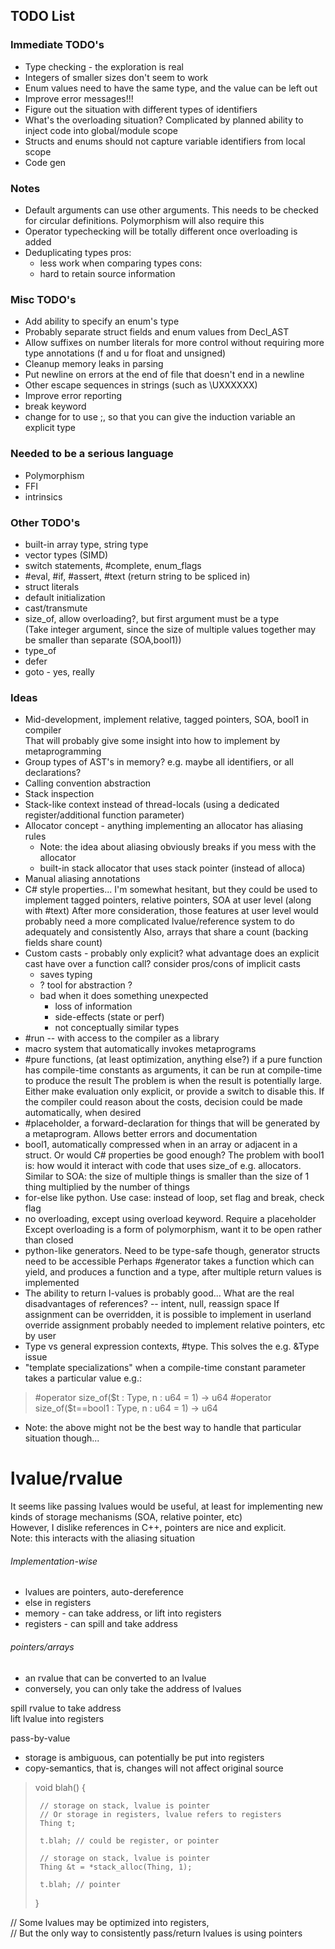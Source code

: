## TODO List

### Immediate TODO's

 - Type checking - the exploration is real
 - Integers of smaller sizes don't seem to work
 - Enum values need to have the same type, and the value can be left out
 - Improve error messages!!!
 - Figure out the situation with different types of identifiers
 - What's the overloading situation? Complicated by planned ability to inject code into global/module scope
 - Structs and enums should not capture variable identifiers from local scope
 - Code gen

### Notes
 - Default arguments can use other arguments.
   This needs to be checked for circular definitions.
   Polymorphism will also require this
 - Operator typechecking will be totally different once overloading is added
 - Deduplicating types
   pros:
    - less work when comparing types
   cons:
    - hard to retain source information


### Misc TODO's

 - Add ability to specify an enum's type
 - Probably separate struct fields and enum values from Decl_AST
 - Allow suffixes on number literals for more control without requiring more type annotations (f and u for float and unsigned)
 - Cleanup memory leaks in parsing
 - Put newline on errors at the end of file that doesn't end in a newline
 - Other escape sequences in strings (such as \UXXXXXX)
 - Improve error reporting
 - break keyword
 - change for to use ;, so that you can give the induction variable an explicit type

### Needed to be a serious language

 - Polymorphism
 - FFI
 - intrinsics

### Other TODO's

 - built-in array type, string type
 - vector types (SIMD)
 - switch statements, #complete, enum_flags
 - #eval, #if, #assert, #text (return string to be spliced in)
 - struct literals
 - default initialization
 - cast/transmute
 - size_of, allow overloading?, but first argument must be a type  
   (Take integer argument, since the size of multiple values together may be smaller than separate (SOA,bool1))
 - type_of
 - defer
 - goto - yes, really

### Ideas

 - Mid-development, implement relative, tagged pointers, SOA, bool1 in compiler  
   That will probably give some insight into how to implement by metaprogramming
 - Group types of AST's in memory? e.g. maybe all identifiers, or all declarations?
 - Calling convention abstraction
 - Stack inspection
 - Stack-like context instead of thread-locals
   (using a dedicated register/additional function parameter)
 - Allocator concept - anything implementing an allocator has aliasing rules
   - Note: the idea about aliasing obviously breaks if you mess with the allocator
   - built-in stack allocator that uses stack pointer (instead of alloca)
 - Manual aliasing annotations
 - C# style properties...
   I'm somewhat hesitant, but they could be used to implement tagged pointers, relative pointers, SOA at user level (along with #text)
   After more consideration, those features at user level would probably need a more complicated lvalue/reference system to do adequately and consistently
   Also, arrays that share a count (backing fields share count)
 - Custom casts - probably only explicit?
   what advantage does an explicit cast have over a function call?
   consider pros/cons of implicit casts
     - saves typing
     - ? tool for abstraction ?
     - bad when it does something unexpected
       - loss of information
       - side-effects (state or perf)
       - not conceptually similar types
 - #run -- with access to the compiler as a library
 - macro system that automatically invokes metaprograms
 - #pure functions, (at least optimization, anything else?)
   if a pure function has compile-time constants as arguments, it can be run at compile-time to produce the result
   The problem is when the result is potentially large. Either make evaluation only explicit, or provide a switch to disable this.
   If the compiler could reason about the costs, decision could be made automatically, when desired
 - #placeholder, a forward-declaration for things that will be generated by a metaprogram. Allows better errors and documentation
 - bool1, automatically compressed when in an array or adjacent in a struct. Or would C# properties be good enough?
   The problem with bool1 is: how would it interact with code that uses size_of e.g. allocators.
   Similar to SOA: the size of multiple things is smaller than the size of 1 thing multiplied by the number of things
 - for-else like python. Use case: instead of loop, set flag and break, check flag
 - no overloading, except using overload keyword. Require a placeholder
   Except overloading is a form of polymorphism, want it to be open rather than closed
 - python-like generators. Need to be type-safe though, generator structs need to be accessible
   Perhaps #generator takes a function which can yield, and produces a function and a type, after multiple return values is implemented
 - The ability to return l-values is probably good...
   What are the real disadvantages of references? -- intent, null, reassign space
   If assignment can be overridden, it is possible to implement in userland
   override assignment probably needed to implement relative pointers, etc by user
 - Type vs general expression contexts, #type. This solves the e.g. &Type issue
 - "template specializations" when a compile-time constant parameter takes a particular value e.g.:  
>   #operator size_of($t : Type, n : u64 = 1) -> u64
>   #operator size_of($t==bool1 : Type, n : u64 = 1) -> u64
 - Note: the above might not be the best way to handle that particular situation though...

# lvalue/rvalue

It seems like passing lvalues would be useful, at least for implementing new kinds of storage mechanisms (SOA, relative pointer, etc)  
However, I dislike references in C++, pointers are nice and explicit.  
Note: this interacts with the aliasing situation  

###### Implementation-wise  
 - lvalues are pointers, auto-dereference
 - else in registers
 - memory    - can take address, or lift into registers
 - registers - can spill and take address


###### pointers/arrays  
 - an rvalue that can be converted to an lvalue
 - conversely, you can only take the address of lvalues

spill rvalue to take address  
lift lvalue into registers  

pass-by-value  
 - storage is ambiguous, can potentially be put into registers
 - copy-semantics, that is, changes will not affect original source

>    void blah() {
>    
>      // storage on stack, lvalue is pointer
>      // Or storage in registers, lvalue refers to registers
>      Thing t;
>    
>      t.blah; // could be register, or pointer
>    
>      // storage on stack, lvalue is pointer
>      Thing &t = *stack_alloc(Thing, 1);
>    
>      t.blah; // pointer
>    }

// Some lvalues may be optimized into registers,  
// But the only way to consistently pass/return lvalues is using pointers  
